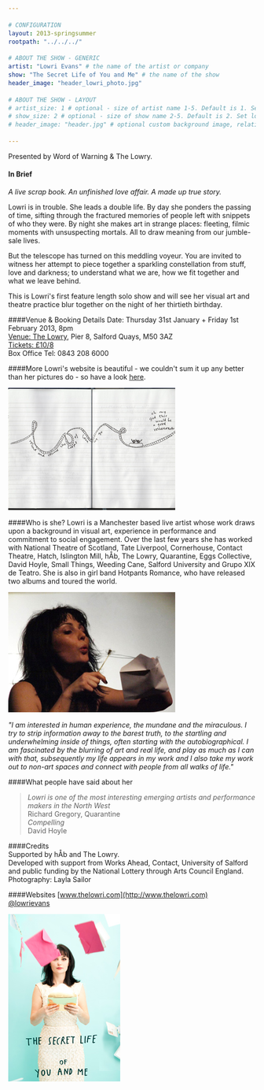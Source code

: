 ```yaml
---

# CONFIGURATION
layout: 2013-springsummer
rootpath: "../../../"

# ABOUT THE SHOW - GENERIC
artist: "Lowri Evans" # the name of the artist or company
show: "The Secret Life of You and Me" # the name of the show
header_image: "header_lowri_photo.jpg"

# ABOUT THE SHOW - LAYOUT
# artist_size: 1 # optional - size of artist name 1-5. Default is 1. Set longer names to lower values
# show_size: 2 # optional - size of show name 2-5. Default is 2. Set longer names to lower values
# header_image: "header.jpg" # optional custom background image, relative to current page

---
```

Presented by Word of Warning & The Lowry.

#### In Brief
*A live scrap book. An unfinished love affair. A made up true story.*    

Lowri is in trouble. She leads a double life. By day she ponders the passing of time, sifting through the fractured memories of people left with snippets of who they were. By night she makes art in strange places: fleeting, filmic moments with unsuspecting mortals. All to draw meaning from our jumble-sale lives.    
  
But the telescope has turned on this meddling voyeur. You are invited to witness her attempt to piece together a sparkling constellation from stuff, love and darkness; to understand what we are, how we fit together and what we leave behind.

This is Lowri's first feature length solo show and will see her visual art and theatre practice blur together on the night of her thirtieth birthday.

####Venue & Booking Details
Date: Thursday 31st January + Friday 1st February 2013, 8pm    
[Venue: The Lowry](http://www.thelowry.com/plan-your-visit/getting-here/), Pier 8, Salford Quays, M50 3AZ    
[Tickets: £10/8](http://www.thelowry.com/event/the-secret-life-of-you-and-me)    
Box Office Tel: 0843 208 6000    
    
####More
Lowri's website is beautiful - we couldn't sum it up any better than her pictures do - so have a look [here](http://www.thelowri.com/the-secret-life-of-you-and-me-2/).    

![A sketch](five.jpg)    
 
####Who is she?
Lowri is a Manchester based live artist whose work draws upon a background in visual art, experience in performance and commitment to social engagement. Over the last few years she has worked with National Theatre of Scotland, Tate Liverpool, Cornerhouse, Contact Theatre, Hatch, Islington Mill, hÅb, The Lowry, Quarantine, Eggs Collective, David Hoyle, Small Things, Weeding Cane, Salford University and Grupo XIX de Teatro.  She is also in girl band Hotpants Romance, who have released two albums and toured the world.    
    
 ![Live Letter](Lowri-Evans-Image-3.jpg)    
   
*"I am interested in human experience, the mundane and the miraculous. I try to strip information away to the barest truth, to the startling and underwhelming inside of things, often starting with the autobiographical. I am fascinated by the blurring of art and real life, and play as much as I can with that, subsequently my life appears in my work and I also take my work out to non-art spaces and connect with people from all walks of life."*   

####What people have said about her
>*Lowri is one of the most interesting emerging artists and performance makers in the North West*<br>Richard Gregory, Quarantine   
>*Compelling*<br>David Hoyle

####Credits       
Supported by hÅb and The Lowry.    
Developed with support from Works Ahead, Contact, University of Salford and public funding by the National Lottery through Arts Council England.    
Photography: Layla Sailor   

####Websites
[www.thelowri.com](http://www.thelowri.com)    
[@lowrievans](www.twitter.com/lowrievans)
     
![The Secret Life of You and Me](lowri_brochure.jpg)    

 